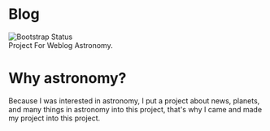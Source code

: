 # Blog
![Bootstrap Status](https://img.shields.io/badge/Bootstrap-Updating_the_project-563D7C?logo=bootstrap&logoColor=white)
<br>
Project For Weblog Astronomy.

# Why astronomy?
Because I was interested in astronomy, I put a project about news, planets, and many things in astronomy into this project, that's why I came and made my project into this project.
